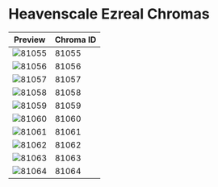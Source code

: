# Heavenscale Ezreal Chromas

| Preview | Chroma ID |
|---------|-----------|
| ![81055](https://raw.communitydragon.org/latest/plugins/rcp-be-lol-game-data/global/default/v1/champion-chroma-images/81/81055.png) | 81055 |
| ![81056](https://raw.communitydragon.org/latest/plugins/rcp-be-lol-game-data/global/default/v1/champion-chroma-images/81/81056.png) | 81056 |
| ![81057](https://raw.communitydragon.org/latest/plugins/rcp-be-lol-game-data/global/default/v1/champion-chroma-images/81/81057.png) | 81057 |
| ![81058](https://raw.communitydragon.org/latest/plugins/rcp-be-lol-game-data/global/default/v1/champion-chroma-images/81/81058.png) | 81058 |
| ![81059](https://raw.communitydragon.org/latest/plugins/rcp-be-lol-game-data/global/default/v1/champion-chroma-images/81/81059.png) | 81059 |
| ![81060](https://raw.communitydragon.org/latest/plugins/rcp-be-lol-game-data/global/default/v1/champion-chroma-images/81/81060.png) | 81060 |
| ![81061](https://raw.communitydragon.org/latest/plugins/rcp-be-lol-game-data/global/default/v1/champion-chroma-images/81/81061.png) | 81061 |
| ![81062](https://raw.communitydragon.org/latest/plugins/rcp-be-lol-game-data/global/default/v1/champion-chroma-images/81/81062.png) | 81062 |
| ![81063](https://raw.communitydragon.org/latest/plugins/rcp-be-lol-game-data/global/default/v1/champion-chroma-images/81/81063.png) | 81063 |
| ![81064](https://raw.communitydragon.org/latest/plugins/rcp-be-lol-game-data/global/default/v1/champion-chroma-images/81/81064.png) | 81064 |